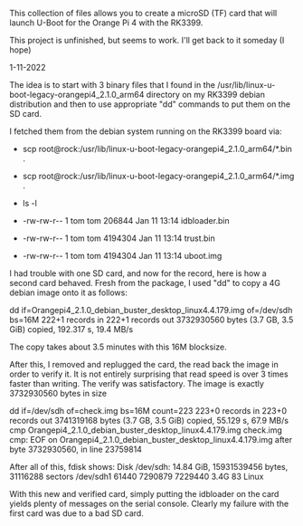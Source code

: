 This collection of files allows you to create a microSD (TF) card
that will launch U-Boot for the Orange Pi 4 with the RK3399.

This project is unfinished, but seems to work.
I'll get back to it someday (I hope)

1-11-2022

The idea is to start with 3 binary files that I found in
the /usr/lib/linux-u-boot-legacy-orangepi4_2.1.0_arm64
directory on my RK3399 debian distribution and then to use
appropriate "dd" commands to put them on the SD card.

I fetched them from the debian system running on the RK3399 board
via:

* scp root@rock:/usr/lib/linux-u-boot-legacy-orangepi4_2.1.0_arm64/*.bin .
* scp root@rock:/usr/lib/linux-u-boot-legacy-orangepi4_2.1.0_arm64/*.img .

* ls -l
* -rw-rw-r-- 1 tom tom  206844 Jan 11 13:14 idbloader.bin
* -rw-rw-r-- 1 tom tom 4194304 Jan 11 13:14 trust.bin
* -rw-rw-r-- 1 tom tom 4194304 Jan 11 13:14 uboot.img

I had trouble with one SD card, and now for the record, here is how a second
card behaved.  Fresh from the package, I used "dd" to copy a 4G debian image
onto it as follows:

dd if=Orangepi4_2.1.0_debian_buster_desktop_linux4.4.179.img of=/dev/sdh bs=16M
222+1 records in
222+1 records out
3732930560 bytes (3.7 GB, 3.5 GiB) copied, 192.317 s, 19.4 MB/s

The copy takes about 3.5 minutes with this 16M blocksize.

After this, I removed and replugged the card, the read back the image in order
to verify it.  It is not entirely surprising that read speed is over 3 times
faster than writing.  The verify was satisfactory.
The image is exactly 3732930560 bytes in size

dd if=/dev/sdh of=check.img bs=16M count=223
223+0 records in
223+0 records out
3741319168 bytes (3.7 GB, 3.5 GiB) copied, 55.129 s, 67.9 MB/s
cmp Orangepi4_2.1.0_debian_buster_desktop_linux4.4.179.img check.img
cmp: EOF on Orangepi4_2.1.0_debian_buster_desktop_linux4.4.179.img after byte 3732930560, in line 23759814

After all of this, fdisk shows:
Disk /dev/sdh: 14.84 GiB, 15931539456 bytes, 31116288 sectors
/dev/sdh1       61440 7290879 7229440  3.4G 83 Linux

With this new and verified card, simply putting the idbloader on the card yields plenty of
messages on the serial console.  Clearly my failure with the first card was due to a bad SD card.



